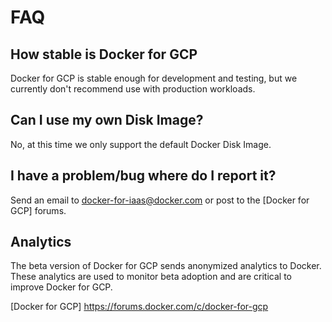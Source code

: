 <!--[metadata]>
+++
title = "Docker for GCP FAQ"
description = "Docker for GCP FAQ"
keywords = ["iaas, gcp, faq"]
[menu.main]
identifier="faq-index"
parent = "docs-gcp-faq"
name = "Overview"
weight="110"
+++
<![end-metadata]-->

# FAQ

## How stable is Docker for GCP

Docker for GCP is stable enough for development and testing, but we currently
don't recommend use with production workloads.

## Can I use my own Disk Image?

No, at this time we only support the default Docker Disk Image.

## I have a problem/bug where do I report it?

Send an email to <docker-for-iaas@docker.com> or post to the [Docker for GCP]
forums.

## Analytics

The beta version of Docker for GCP sends anonymized analytics to Docker. These
analytics are used to monitor beta adoption and are critical to improve Docker
for GCP.

 [Docker for GCP] https://forums.docker.com/c/docker-for-gcp
